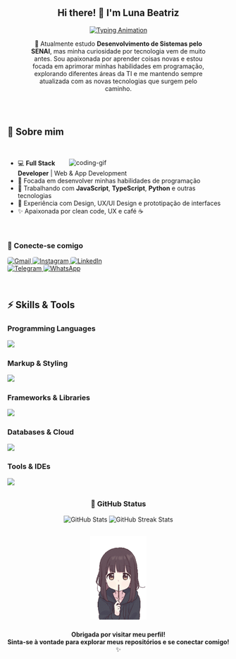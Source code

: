 <!-- Header: imagem da capa -->
<!-- <div align="center">
  <img 
    src="/imgs/city-cover-readme.gif" 
    alt="Welcome" 
    width="100%" 
    style="border-radius: 4px"
  />
</div> -->

<!-- Introdução -->
<h2 align="center">Hi there! 👋 I'm Luna Beatriz</h2>


<!-- Animação com texto digitando -->
<p align="center">
  <a href="https://git.io/typing-svg">
    <img 
      src="https://readme-typing-svg.demolab.com?font=Roboto,sans-serif&size=32&pause=1000&color=DB6B80&center=true&vCenter=true&random=false&width=1200&lines=%E2%98%95+%22I+Turn%2C+coffee+into+smart+solutions%22;+%F0%9F%92%BB+Welcome+to+My+GitHub+Profile!" 
      alt="Typing Animation"
    />
  </a>
</p>

<!-- Descrição pessoal -->
<p align="center" style="padding: 0 48px;">
  🌟 Atualmente estudo <strong>Desenvolvimento de Sistemas pelo SENAI</strong>, mas minha curiosidade por tecnologia vem de muito antes. Sou apaixonada por aprender coisas novas e estou focada em aprimorar minhas habilidades em programação, explorando diferentes áreas da TI e me mantendo sempre atualizada com as novas tecnologias que surgem pelo caminho.
</p>

<br/>
<br/>

<!-- SESSÃO: 💫 Sobre mim -->
## 💫 Sobre mim
<br/>

<img 
  align="right" 
  alt="coding-gif" 
  width="344" 
  src="imgs/menhera-hi.gif" 
  style="margin-right: 20px; filter: saturate(119%);"
/>

- 💻 **Full Stack Developer** | Web & App Development  
- 🌱 Focada em desenvolver minhas habilidades de programação  
- 🔧 Trabalhando com **JavaScript**, **TypeScript**, **Python** e outras tecnologias  
- 🎨 Experiência com Design, UX/UI Design e prototipação de interfaces  
- ✨ Apaixonada por clean code, UX e café ☕  

<br/>

<!-- SESSÃO: 🔗 Contatos -->
### 🔗 Conecte-se comigo

<p align="start">

  <!-- Gmail -->
  <a href="mailto:lunabitriz@gmail.com">
    <img 
      src="https://img.shields.io/badge/Gmail-E02947.svg?style=for-the-badge&logo=gmail&logoColor=white" 
      alt="Gmail"
      style="border-radius: 4px"
    />
  </a>

  <!-- Instagram -->
  <a href="https://instagram.com/lunabitriz.dev">
    <img 
      src="https://img.shields.io/badge/Instagram-D34A63.svg?style=for-the-badge&logo=instagram&logoColor=white" 
      alt="Instagram"
      style="border-radius: 4px"
    />
  </a>

  <!-- LinkedIn -->
  <a href="https://www.linkedin.com/in/lunabitriz">
    <img 
      src="https://img.shields.io/badge/LinkedIn-0A7EC2.svg?style=for-the-badge&logo=linkedin&logoColor=white" 
      alt="LinkedIn"
      style="border-radius: 4px"
    />
  </a>

  <br/>

  <!-- Telegram -->
  <a href="https://t.me/lunabitriz">
    <img 
      src="https://img.shields.io/badge/Telegram-20A4F3.svg?style=for-the-badge&logo=telegram&logoColor=white" 
      alt="Telegram"
      style="border-radius: 4px"
    />
  </a>

  <!-- WhatsApp -->
  <a href="https://w.app/usydro">
    <img 
      src="https://img.shields.io/badge/WhatsApp-23D16C.svg?style=for-the-badge&logo=whatsapp&logoColor=white" 
      alt="WhatsApp"
      style="border-radius: 4px"
    />
  </a>

</p>

<br/>

<!-- SESSÃO: ⚡ Skills & Tools -->
## ⚡ Skills & Tools

<!-- Linguagens -->
### Programming Languages
<img src="https://skillicons.dev/icons?i=javascript,ts,python,c,cpp,java" />

<!-- Marcação e Estilo -->
### Markup & Styling
<img src="https://skillicons.dev/icons?i=html,css" />

<!-- Frameworks -->
### Frameworks & Libraries
<img src="https://skillicons.dev/icons?i=react,nestjs,prisma,tailwind,bootstrap,nodejs" />

<!-- Bancos de Dados -->
### Databases & Cloud
<img src="https://skillicons.dev/icons?i=mysql,postgres,mongodb" />

<!-- Ferramentas -->
### Tools & IDEs
<img src="https://skillicons.dev/icons?i=vscode,pycharm,postman,git,figma" />

##

<!-- SESSÃO: 🌱 GitHub Status -->
<h3 align="center">🌱 GitHub Status</h3>

<div align="center">
  <img 
    width="398" 
    src="https://github-readme-stats.vercel.app/api?username=lunabitriz&count_private=true&show_icons=true&theme=nord&rank_icon=github&border_radius=8"
    alt="GitHub Stats"
  />
  <img 
    width="420" 
    src="https://nirzak-streak-stats.vercel.app/?user=lunabitriz&theme=nord&hide_border=false" 
    alt="GitHub Streak Stats"
  />
</div>

##

<!-- SESSÃO: 🌸 Footer -->
<div align="center">
  <img 
    src="imgs/menhera.gif" 
    alt="Footer" 
    width="128" 
    style="margin-bottom: 8px"
  />

  **Obrigada por visitar meu perfil!**  
  **Sinta-se à vontade para explorar meus repositórios e se conectar comigo!** ✨
</div>
